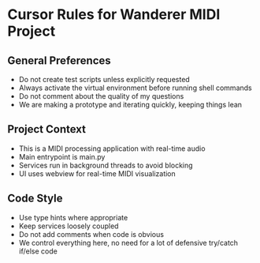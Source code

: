 # Cursor Rules for Wanderer MIDI Project

## General Preferences

- Do not create test scripts unless explicitly requested
- Always activate the virtual environment before running shell commands
- Do not comment about the quality of my questions
- We are making a prototype and iterating quickly, keeping things lean

## Project Context

- This is a MIDI processing application with real-time audio
- Main entrypoint is main.py
- Services run in background threads to avoid blocking
- UI uses webview for real-time MIDI visualization

## Code Style

- Use type hints where appropriate
- Keep services loosely coupled
- Do not add comments when code is obvious
- We control everything here, no need for a lot of defensive try/catch if/else code
